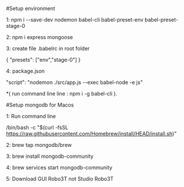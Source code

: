 #Setup environment

1: npm i --save-dev nodemon babel-cli babel-preset-env babel-preset-stage-0

2: npm i express mongoose

3: create file .babelrc in root folder

{ "presets": ["env","stage-0"] }

4: package.json

"script": "nodemon ./src/app.js --exec babel-node -e js"


*( run command line line : npm i -g babel-cli ).


#Setup mongodb for Macos

1: Run command line

/bin/bash -c "$(curl -fsSL https://raw.githubusercontent.com/Homebrew/install/HEAD/install.sh)"

2: brew tap mongodb/brew

3: brew install mongodb-community

4: brew services start mongodb-community

5: Download GUI Robo3T not Studio Robo3T
